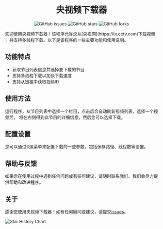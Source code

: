 <h1 align="center">央视频下载器</h1>
<p align="center" class="shields">
    <a href="https://github.com/letr007/cctv_api/issues" style="text-decoration:none">
        <img src="https://img.shields.io/github/issues/letr007/CCTVVideoDownloader.svg" alt="GitHub issues"/>
    </a>
    <a href="https://github.com/letr007/cctv_api" style="text-decoration:none" >
        <img src="https://img.shields.io/github/stars/letr007/CCTVVideoDownloader.svg" alt="GitHub stars"/>
    </a>
    <a href="https://github.com/letr007/cctv_api" style="text-decoration:none" >
        <img src="https://img.shields.io/github/forks/letr007/CCTVVideoDownloader.svg" alt="GitHub forks"/>
    </a>
</p>
欢迎使用央视频下载器！该程序允许您从[央视网](https://tv.cctv.com)下载视频 ，并支持多线程下载。以下是该程序的一些主要功能和使用说明。

## 功能特点

- 获取节目列表信息并选择要下载的节目
- 支持多线程下载以加快下载速度
- 支持从链接中获取视频ID

## 使用方法

运行程序，从节目列表中选择一个栏目，点击后会自动刷新视频列表，选择一个视频后， 
将在右侧得到此节目的详细信息，然后您可以选择下载。

## 配置设置

您可以通过`设置`菜单来配置下载的一些参数，包括保存路径、线程数等设置。

## 帮助与反馈

如果您在使用过程中遇到任何问题或有任何建议，请随时联系我们。我们会尽力提供帮助和改进程序。

## 关于

感谢您使用央视频下载器！如有任何疑问或建议，请提交[issues](https://github.com/letr007/CCTVVideoDownload/issues)。

  <img alt="Star History Chart" src="https://api.star-history.com/svg?repos=letr007/CCTVVideoDownloader&type=Date" />


